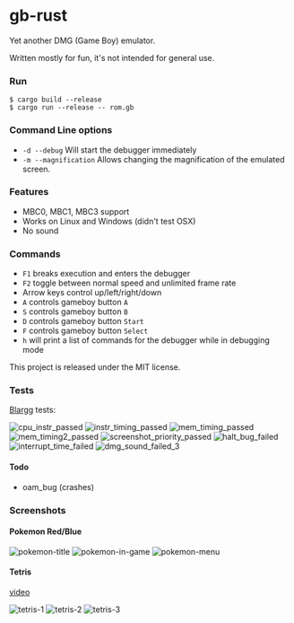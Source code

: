 # gb-rust
Yet another DMG (Game Boy) emulator.

Written mostly for fun, it's not intended for general use.

### Run

```
$ cargo build --release
$ cargo run --release -- rom.gb
```

### Command Line options
* `-d --debug` Will start the debugger immediately
* `-m --magnification` Allows changing the magnification of the emulated screen.

### Features
* MBC0, MBC1, MBC3 support
* Works on Linux and Windows (didn't test OSX)
* No sound

### Commands
* `F1` breaks execution and enters the debugger
* `F2` toggle between normal speed and unlimited frame rate
* Arrow keys control up/left/right/down
* `A` controls gameboy button `A`
* `S` controls gameboy button `B`
* `D` controls gameboy button `Start`
* `F` controls gameboy button `Select`
* `h` will print a list of commands for the debugger while in debugging mode

This project is released under the MIT license.

### Tests

[Blargg](http://gbdev.gg8.se/files/roms/blargg-gb-tests/) tests:

![cpu_instr_passed](https://cloud.githubusercontent.com/assets/4297388/22866804/c91cf416-f130-11e6-9304-984390a9e1f3.png)
![instr_timing_passed](https://cloud.githubusercontent.com/assets/4297388/22866802/c91a427a-f130-11e6-9271-3be30e5823d8.png)
![mem_timing_passed](https://cloud.githubusercontent.com/assets/4297388/22866801/c918fdf2-f130-11e6-9ba5-aa466feaaa57.png)
![mem_timing2_passed](https://cloud.githubusercontent.com/assets/4297388/22866866/b374d68c-f131-11e6-8112-afd2614648a6.png)
![screenshot_priority_passed](https://cloud.githubusercontent.com/assets/4297388/22866803/c91ae00e-f130-11e6-97dd-e6c199545481.png)
![halt_bug_failed](https://cloud.githubusercontent.com/assets/4297388/22866864/affbd7a8-f131-11e6-86eb-aad2c9fe3cf4.png)
![interrupt_time_failed](https://cloud.githubusercontent.com/assets/4297388/22866865/b1b52cde-f131-11e6-9319-f5c8fa701d25.png)
![dmg_sound_failed_3](https://cloud.githubusercontent.com/assets/4297388/24085964/59e889e4-0cc3-11e7-8466-f9cf05506006.png)

#### Todo

- oam_bug (crashes)

### Screenshots

#### Pokemon Red/Blue

![pokemon-title](https://cloud.githubusercontent.com/assets/4297388/22866903/33867e84-f132-11e6-87ce-e0106849af65.png)
![pokemon-in-game](https://cloud.githubusercontent.com/assets/4297388/22866902/33843340-f132-11e6-963c-1e2558e3ef4d.png)
![pokemon-menu](https://cloud.githubusercontent.com/assets/4297388/22866901/3381729a-f132-11e6-942d-36514e62b36f.png)

#### Tetris
[video](https://www.youtube.com/watch?v=gjSM0qQbSxE)

![tetris-1](https://cloud.githubusercontent.com/assets/4297388/23596578/c1ba7ca0-01e0-11e7-9aae-caf4faac3649.png)
![tetris-2](https://cloud.githubusercontent.com/assets/4297388/23596579/c1bafaae-01e0-11e7-8ed1-030f89d437a1.png)
![tetris-3](https://cloud.githubusercontent.com/assets/4297388/23596601/fdee1f9c-01e0-11e7-8427-8254614028be.png)
